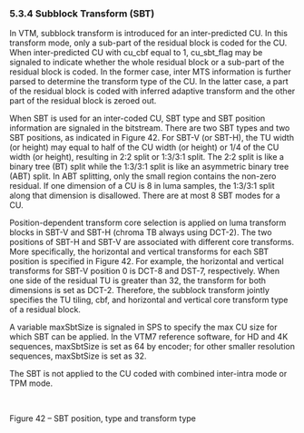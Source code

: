 ### 5.3.4    Subblock Transform (SBT)

In VTM, subblock transform is introduced for an inter-predicted CU. In this transform mode, only a sub-part of the residual block is coded for the CU. When inter-predicted CU with cu_cbf equal to 1, cu_sbt_flag may be signaled to indicate whether the whole residual block or a sub-part of the residual block is coded. In the former case, inter MTS information is further parsed to determine the transform type of the CU. In the latter case, a part of the residual block is coded with inferred adaptive transform and the other part of the residual block is zeroed out.

When SBT is used for an inter-coded CU, SBT type and SBT position information are signaled in the bitstream. There are two SBT types and two SBT positions, as indicated in Figure 42. For SBT-V (or SBT-H), the TU width (or height) may equal to half of the CU width (or height) or 1/4 of the CU width (or height), resulting in 2:2 split or 1:3/3:1 split. The 2:2 split is like a binary tree (BT) split while the 1:3/3:1 split is like an asymmetric binary tree (ABT) split. In ABT splitting, only the small region contains the non-zero residual. If one dimension of a CU is 8 in luma samples, the 1:3/3:1 split along that dimension is disallowed. There are at most 8 SBT modes for a CU.

Position-dependent transform core selection is applied on luma transform blocks in SBT-V and SBT-H (chroma TB always using DCT-2). The two positions of SBT-H and SBT-V are associated with different core transforms. More specifically, the horizontal and vertical transforms for each SBT position is specified in  Figure 42. For example, the horizontal and vertical transforms for SBT-V position 0 is DCT-8 and DST-7, respectively. When one side of the residual TU is greater than 32, the transform for both dimensions is set as DCT-2. Therefore, the subblock transform jointly specifies the TU tiling, cbf, and horizontal and vertical core transform type of a residual block.

A variable maxSbtSize is signaled in SPS to specify the max CU size for which SBT can be applied. In the VTM7 reference software, for HD and 4K sequences, maxSbtSize is set as 64 by encoder; for other smaller resolution sequences, maxSbtSize is set as 32.

The SBT is not applied to the CU coded with combined inter-intra mode or TPM mode.

​                               

Figure 42 – SBT position, type and transform type